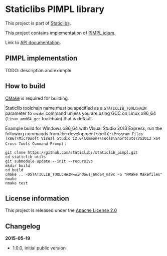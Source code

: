 Staticlibs PIMPL library
========================

This project is part of [Staticlibs](http://staticlibs.net/).

This project contains implementation of [PIMPL idiom](http://herbsutter.com/gotw/_100/).

Link to [API documentation](http://staticlibs.github.com/staticlib_pimpl/docs/html/namespacestaticlib_1_1pimpl.html).

PIMPL implementation
--------------------

TODO: description and example

How to build
------------

[CMake](http://cmake.org/) is required for building.

Staticlib toolchain name must be specified as a `STATICLIB_TOOLCHAIN` parameter to `cmake` command
unless you are using GCC on Linux x86_64 (`linux_amd64_gcc` toolchain) that is default.

Example build for Windows x86_64 with Visual Studio 2013 Express, run the following commands 
from the development shell `C:\Program Files (x86)\Microsoft Visual Studio 12.0\Common7\Tools\Shortcuts\VS2013 x64 Cross Tools Command Prompt` :

    git clone https://github.com/staticlibs/staticlib_pimpl.git
    cd staticlib_utils
    git submodule update --init --recursive
    mkdir build
    cd build
    cmake .. -DSTATICLIB_TOOLCHAIN=windows_amd64_msvc -G "NMake Makefiles"
    nmake
    nmake test

License information
-------------------

This project is released under the [Apache License 2.0](http://www.apache.org/licenses/LICENSE-2.0)

Changelog
---------

**2015-05-19**

 * 1.0.0, initial public version
